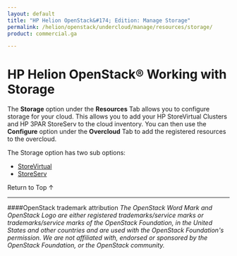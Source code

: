 ```yaml
---
layout: default
title: "HP Helion OpenStack&#174; Edition: Manage Storage"
permalink: /helion/openstack/undercloud/manage/resources/storage/
product: commercial.ga

---
```

<!--PUBLISHED-->


<script>

function PageRefresh {
onLoad="window.refresh"
}

PageRefresh();

</script>

<!---
<p style="font-size: small;"> <a href="/helion/openstack/install-beta/kvm/">&#9664; PREV</a> | <a href="/helion/openstack/install-beta-overview/">&#9650; UP</a> | <a href="/helion/openstack/install-beta/esx/">NEXT &#9654;</a> </p>-->


# HP Helion OpenStack&#174; Working with Storage

The **Storage** option under the **Resources** Tab allows you to configure storage for your cloud. This allows you to add your HP StoreVirtual Clusters and HP 3PAR StoreServ to the cloud inventory. You can then use the **Configure** option under the **Overcloud** Tab to add the registered resources to the overcloud.  

The Storage option has two sub options:

* [StoreVirtual](/helion/openstack/undercloud/storage/storevirtual/)
* [StoreServ](/helion/openstack/undercloud/storage/storeserv/)

<a href="#top" style="padding:14px 0px 14px 0px; text-decoration: none;"> Return to Top &#8593; </a>

----
####OpenStack trademark attribution
*The OpenStack Word Mark and OpenStack Logo are either registered trademarks/service marks or trademarks/service marks of the OpenStack Foundation, in the United States and other countries and are used with the OpenStack Foundation's permission. We are not affiliated with, endorsed or sponsored by the OpenStack Foundation, or the OpenStack community.*
